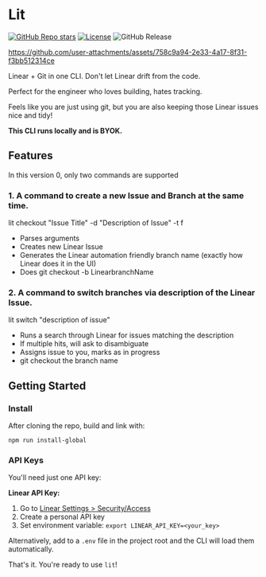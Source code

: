 # Lit

[![GitHub Repo stars](https://img.shields.io/github/stars/tekaratzas/lit-cli?style=social)](https://github.com/tekaratzas/lit-cli)
[![License](https://img.shields.io/github/license/tekaratzas/lit-cli)](https://github.com/tekaratzas/lit-cli/blob/main/LICENSE)
![GitHub Release](https://img.shields.io/github/v/release/tekaratzas/lit-cli)



https://github.com/user-attachments/assets/758c9a94-2e33-4a17-8f31-f3bb512314ce



Linear + Git in one CLI. Don't let Linear drift from the code.

Perfect for the engineer who loves building, hates tracking.

Feels like you are just using git, but you are also keeping those Linear issues nice and tidy!

**This CLI runs locally and is BYOK.**

## Features

In this version 0, only two commands are supported

### 1. A command to create a new Issue and Branch at the same time.

lit checkout "Issue Title" -d "Description of Issue" -t f

- Parses arguments
- Creates new Linear Issue
- Generates the Linear automation friendly branch name (exactly how Linear does it in the UI)
- Does git checkout -b LinearbranchName

### 2. A command to switch branches via description of the Linear Issue.

lit switch "description of issue"

- Runs a search through Linear for issues matching the description
- If multiple hits, will ask to disambiguate
- Assigns issue to you, marks as in progress
- git checkout the branch name

## Getting Started

### Install

After cloning the repo, build and link with:

```
npm run install-global
```

### API Keys

You'll need just one API key:

**Linear API Key:**
1. Go to [Linear Settings > Security/Access](https://linear.app/settings/account/security)
2. Create a personal API key
3. Set environment variable: `export LINEAR_API_KEY=<your_key>`


Alternatively, add to a `.env` file in the project root and the CLI will load them automatically.

That's it. You're ready to use `lit`!

